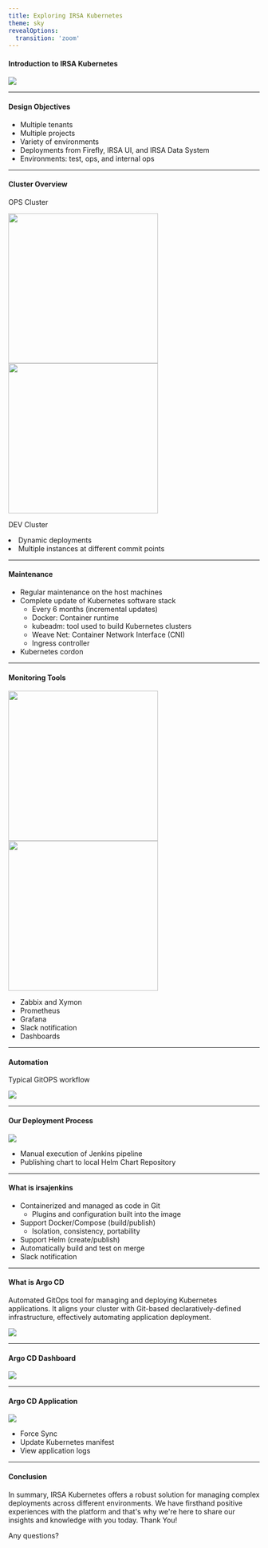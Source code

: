 ```yaml
---
title: Exploring IRSA Kubernetes
theme: sky
revealOptions:
  transition: 'zoom'
---
```


#### Introduction to IRSA Kubernetes

![](img/cluster.png)

---

#### Design Objectives

- Multiple tenants
- Multiple projects
- Variety of environments
- Deployments from Firefly, IRSA UI, and IRSA Data System
- Environments: test, ops, and internal ops

---
#### Cluster Overview
<div style="text-align:left"> 
<p>OPS Cluster</p>
</div>
<img src="img/payload.png" style="height:300px"/>
<img src="img/cap.png" style="height:300px"/>

<div style="text-align:left">
<p>DEV Cluster</p>
 <li> Dynamic deployments
 <li> Multiple instances at different commit points
</div>
<!-- .element: class="fragment" -->

---

#### Maintenance

- Regular maintenance on the host machines
- Complete update of Kubernetes software stack
  - Every 6 months (incremental updates)
  - Docker: Container runtime
  - kubeadm: tool used to build Kubernetes clusters
  - Weave Net: Container Network Interface (CNI)
  - Ingress controller
- Kubernetes cordon

---


#### Monitoring Tools

<img src="img/prom-graf.png" style="height:300px"/>
<img src="img/grafana.png" style="height:300px"/>

- Zabbix and Xymon
- Prometheus
- Grafana
- Slack notification
- Dashboards


---

#### Automation

<p>
Typical GitOPS workflow
</p>


![](img/opsflow.png)

---

#### Our Deployment Process

![](img/opsflow-our.png)

- Manual execution of Jenkins pipeline
- Publishing chart to local Helm Chart Repository


---

#### What is irsajenkins

- Containerized and managed as code in Git
  - Plugins and configuration built into the image
- Support Docker/Compose (build/publish)
  - Isolation, consistency, portability
- Support Helm (create/publish)
- Automatically build and test on merge
- Slack notification

---

#### What is Argo CD

<p>
Automated GitOps tool for managing and deploying Kubernetes applications.
It aligns your cluster with Git-based declaratively-defined infrastructure, effectively automating application deployment.
</p>

![](img/argo.png)

---

#### Argo CD Dashboard

![](img/argocd.png)

---

#### Argo CD Application

![](img/argocd-app.png)

- Force Sync
- Update Kubernetes manifest
- View application logs

---

#### Conclusion
<p>
In summary, IRSA Kubernetes offers a robust solution for managing complex deployments across different environments.
We have firsthand positive experiences with the platform and that's why we're here to share our insights and knowledge with you today.
Thank You!
</p>

Any questions?